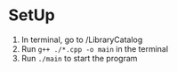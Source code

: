 # SetUp
1. In terminal, go to /LibraryCatalog
2. Run `g++ ./*.cpp -o main` in the terminal
3. Run `./main` to start the program